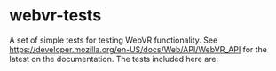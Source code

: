 # webvr-tests
A set of simple tests for testing WebVR functionality. See https://developer.mozilla.org/en-US/docs/Web/API/WebVR_API for the latest on the documentation. The tests included here are:


